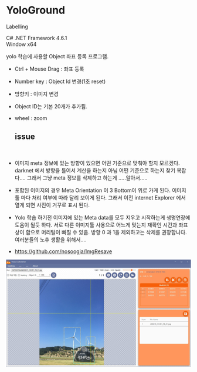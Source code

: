 # YoloGround
Labelling 

C#
.NET Framework 4.6.1 <br/>
Window x64

yolo 학습에 사용할 Object 좌표 등록 프로그램.

- Ctrl + Mouse Drag  : 좌표 등록
- Number key : Object Id 변경(1초 reset)
- 방향키 : 이미지 변경
- Object ID는 기본 20개가 추가됨. 
- wheel : zoom



  <h2>issue</h2> <br>

- 이미지 meta 정보에 있는 방향이 있으면 어떤 기준으로 맞춰야 할지 모르겠다.
darknet 에서 방향을 틀어서 계산을 하는지 아님 어떤 기준으로 하는지 찾기 복잡다....
그래서 그냥 meta 정보를 삭제하고 하는게 .....알아서.....


- 포함된 이미지의 경우 Meta Orientation 이 3 Bottom이 위로 가게 된다.
이미지 툴 마다 처리 여부에 따라 달리 보이게 된다.
그래서 이전 internet Explorer 에서 열게 되면 사진이 거꾸로 표시 된다.

- Yolo 학습 하기전 이미지에 있는 Meta data를 모두 지우고 시작하는게 생명연장에 도움이 될듯 하다.
서로 다른 이미지툴 사용으로 어느게 맞는지 재확인 시간과 좌표 상이 함으로 머리털이 빠질 수 있음.
방향 0 과 1을 제외하고는 삭제를 권장합니다. 여러분들의 노후 생활을 위해서....

- https://github.com/nosoogja/ImgResave


<img src="scr.jpg"/>
